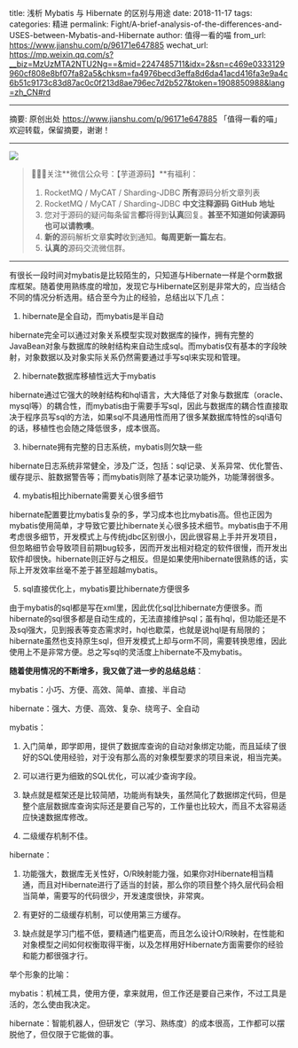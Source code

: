 title: 浅析 Mybatis 与 Hibernate 的区别与用途
date: 2018-11-17
tags:
categories: 精进
permalink: Fight/A-brief-analysis-of-the-differences-and-USES-between-Mybatis-and-Hibernate
author: 值得一看的喵
from_url: https://www.jianshu.com/p/96171e647885
wechat_url: https://mp.weixin.qq.com/s?__biz=MzUzMTA2NTU2Ng==&mid=2247485711&idx=2&sn=c469e0333129960cf808e8bf07fa82a5&chksm=fa4976becd3effa8d6da41acd416fa3e9a4c6b51c9173c83d87ac0c0f213d8ae796ec7d2b527&token=1908850988&lang=zh_CN#rd

-------

摘要: 原创出处 https://www.jianshu.com/p/96171e647885 「值得一看的喵」欢迎转载，保留摘要，谢谢！


-------

![](http://www.iocoder.cn/images/common/wechat_mp_2017_07_31.jpg)

> 🙂🙂🙂关注**微信公众号：【芋道源码】**有福利：
> 1. RocketMQ / MyCAT / Sharding-JDBC **所有**源码分析文章列表
> 2. RocketMQ / MyCAT / Sharding-JDBC **中文注释源码 GitHub 地址**
> 3. 您对于源码的疑问每条留言**都**将得到**认真**回复。**甚至不知道如何读源码也可以请教噢**。
> 4. **新的**源码解析文章**实时**收到通知。**每周更新一篇左右**。
> 5. **认真的**源码交流微信群。

-------

有很长一段时间对mybatis是比较陌生的，只知道与Hibernate一样是个orm数据库框架。随着使用熟练度的增加，发现它与Hibernate区别是非常大的，应当结合不同的情况分析选用。结合至今为止的经验，总结出以下几点：

1. hibernate是全自动，而mybatis是半自动

hibernate完全可以通过对象关系模型实现对数据库的操作，拥有完整的JavaBean对象与数据库的映射结构来自动生成sql。而mybatis仅有基本的字段映射，对象数据以及对象实际关系仍然需要通过手写sql来实现和管理。

2. hibernate数据库移植性远大于mybatis

hibernate通过它强大的映射结构和hql语言，大大降低了对象与数据库（oracle、mysql等）的耦合性，而mybatis由于需要手写sql，因此与数据库的耦合性直接取决于程序员写sql的方法，如果sql不具通用性而用了很多某数据库特性的sql语句的话，移植性也会随之降低很多，成本很高。

3. hibernate拥有完整的日志系统，mybatis则欠缺一些

hibernate日志系统非常健全，涉及广泛，包括：sql记录、关系异常、优化警告、缓存提示、脏数据警告等；而mybatis则除了基本记录功能外，功能薄弱很多。

4. mybatis相比hibernate需要关心很多细节

hibernate配置要比mybatis复杂的多，学习成本也比mybatis高。但也正因为mybatis使用简单，才导致它要比hibernate关心很多技术细节。mybatis由于不用考虑很多细节，开发模式上与传统jdbc区别很小，因此很容易上手并开发项目，但忽略细节会导致项目前期bug较多，因而开发出相对稳定的软件很慢，而开发出软件却很快。hibernate则正好与之相反。但是如果使用hibernate很熟练的话，实际上开发效率丝毫不差于甚至超越mybatis。

5. sql直接优化上，mybatis要比hibernate方便很多

由于mybatis的sql都是写在xml里，因此优化sql比hibernate方便很多。而hibernate的sql很多都是自动生成的，无法直接维护sql；虽有hql，但功能还是不及sql强大，见到报表等变态需求时，hql也歇菜，也就是说hql是有局限的；hibernate虽然也支持原生sql，但开发模式上却与orm不同，需要转换思维，因此使用上不是非常方便。总之写sql的灵活度上hibernate不及mybatis。

**随着使用情况的不断增多，我又做了进一步的总结总结**：

mybatis：小巧、方便、高效、简单、直接、半自动

hibernate：强大、方便、高效、复杂、绕弯子、全自动

mybatis：

1. 入门简单，即学即用，提供了数据库查询的自动对象绑定功能，而且延续了很好的SQL使用经验，对于没有那么高的对象模型要求的项目来说，相当完美。

2. 可以进行更为细致的SQL优化，可以减少查询字段。

3. 缺点就是框架还是比较简陋，功能尚有缺失，虽然简化了数据绑定代码，但是整个底层数据库查询实际还是要自己写的，工作量也比较大，而且不太容易适应快速数据库修改。

4. 二级缓存机制不佳。

hibernate：

1. 功能强大，数据库无关性好，O/R映射能力强，如果你对Hibernate相当精通，而且对Hibernate进行了适当的封装，那么你的项目整个持久层代码会相当简单，需要写的代码很少，开发速度很快，非常爽。

2. 有更好的二级缓存机制，可以使用第三方缓存。

3. 缺点就是学习门槛不低，要精通门槛更高，而且怎么设计O/R映射，在性能和对象模型之间如何权衡取得平衡，以及怎样用好Hibernate方面需要你的经验和能力都很强才行。

举个形象的比喻：

mybatis：机械工具，使用方便，拿来就用，但工作还是要自己来作，不过工具是活的，怎么使由我决定。

hibernate：智能机器人，但研发它（学习、熟练度）的成本很高，工作都可以摆脱他了，但仅限于它能做的事。